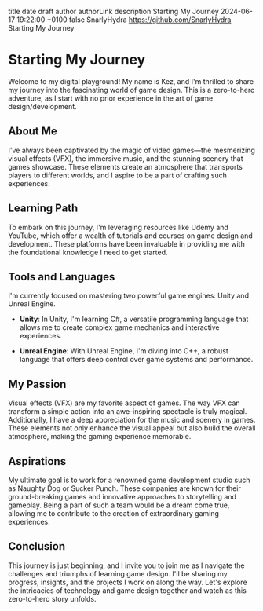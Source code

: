 title	date	draft	author	authorLink	description
Starting My Journey
2024-06-17 19:22:00 +0100
false
SnarlyHydra
https://github.com/SnarlyHydra
Starting My Journey

# Starting My Journey

Welcome to my digital playground! My name is Kez, and I'm thrilled to share my journey into the fascinating world of game design. This is a zero-to-hero adventure, as I start with no prior experience in the art of game design/development.

## About Me

I've always been captivated by the magic of video games—the mesmerizing visual effects (VFX), the immersive music, and the stunning scenery that games showcase. These elements create an atmosphere that transports players to different worlds, and I aspire to be a part of crafting such experiences.

## Learning Path

To embark on this journey, I'm leveraging resources like Udemy and YouTube, which offer a wealth of tutorials and courses on game design and development. These platforms have been invaluable in providing me with the foundational knowledge I need to get started.

## Tools and Languages

I'm currently focused on mastering two powerful game engines: Unity and Unreal Engine.

- **Unity**: In Unity, I'm learning C#, a versatile programming language that allows me to create complex game mechanics and interactive experiences.
    
- **Unreal Engine**: With Unreal Engine, I'm diving into C++, a robust language that offers deep control over game systems and performance.
    

## My Passion

Visual effects (VFX) are my favorite aspect of games. The way VFX can transform a simple action into an awe-inspiring spectacle is truly magical. Additionally, I have a deep appreciation for the music and scenery in games. These elements not only enhance the visual appeal but also build the overall atmosphere, making the gaming experience memorable.

## Aspirations

My ultimate goal is to work for a renowned game development studio such as Naughty Dog or Sucker Punch. These companies are known for their ground-breaking games and innovative approaches to storytelling and gameplay. Being a part of such a team would be a dream come true, allowing me to contribute to the creation of extraordinary gaming experiences.

## Conclusion

This journey is just beginning, and I invite you to join me as I navigate the challenges and triumphs of learning game design. I'll be sharing my progress, insights, and the projects I work on along the way. Let's explore the intricacies of technology and game design together and watch as this zero-to-hero story unfolds.
